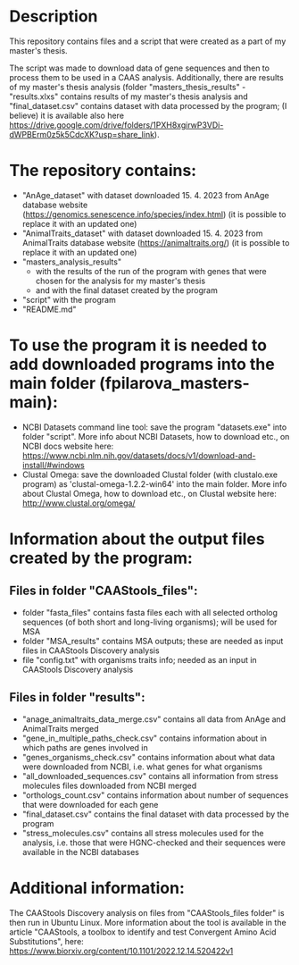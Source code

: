 # Description
This repository contains files and a script that were created as a part of my master's thesis. 

The script was made to download data of gene sequences and then to process them to be used in a CAAS analysis. Additionally, there are results of my master's thesis analysis (folder "masters_thesis_results" - "results.xlxs" contains results of my master's thesis analysis and "final_dataset.csv" contains dataset with data processed by the program; (I believe) it is available also here https://drive.google.com/drive/folders/1PXH8xgirwP3VDi-dWPBErm0z5k5CdcXK?usp=share_link). 


# The repository contains: 
- "AnAge_dataset" with dataset downloaded 15. 4. 2023 from AnAge database website (https://genomics.senescence.info/species/index.html) (it is possible to replace it with an updated one)
- "AnimalTraits_dataset" with dataset downloaded 15. 4. 2023 from AnimalTraits database website (https://animaltraits.org/) (it is possible to replace it with an updated one)
- "masters_analysis_results" 
  - with the results of the run of the program with genes that were chosen for the analysis for my master's thesis 
  - and with the final dataset created by the program
- "script" with the program
- "README.md"


# To use the program it is needed to add downloaded programs into the main folder (fpilarova_masters-main):
- NCBI Datasets command line tool: save the program "datasets.exe" into folder "script". More info about NCBI Datasets, how to download etc., on NCBI docs website here: https://www.ncbi.nlm.nih.gov/datasets/docs/v1/download-and-install/#windows
- Clustal Omega: save the downloaded Clustal folder (with clustalo.exe program) as 'clustal-omega-1.2.2-win64' into the main folder. More info about Clustal Omega, how to download etc., on Clustal website here: http://www.clustal.org/omega/



# Information about the output files created by the program:

## Files in folder "CAAStools_files":
- folder "fasta_files" contains fasta files each with all selected ortholog sequences (of both short and long-living organisms); will be used for MSA 
- folder "MSA_results" contains MSA outputs; these are needed as input files in CAAStools Discovery analysis
- file "config.txt" with organisms traits info; needed as an input in CAAStools Discovery analysis

## Files in folder "results": 
- "anage_animaltraits_data_merge.csv" contains all data from AnAge and AnimalTraits merged
- "gene_in_multiple_paths_check.csv" contains information about in which paths are genes involved in
- "genes_organisms_check.csv" contains information about what data were downloaded from NCBI, i.e. what genes for what organisms
- "all_downloaded_sequences.csv" contains all information from stress molecules files downloaded from NCBI merged 
- "orthologs_count.csv" contains information about number of sequences that were downloaded for each gene
- "final_dataset.csv" contains the final dataset with data processed by the program
- "stress_molecules.csv" contains all stress molecules used for the analysis, i.e. those that were HGNC-checked and their sequences were available in the NCBI databases

# Additional information: 
The CAAStools Discovery analysis on files from "CAAStools_files folder" is then run in Ubuntu Linux.
More information about the tool is available in the article "CAAStools, a toolbox to identify and test Convergent Amino Acid Substitutions", here: https://www.biorxiv.org/content/10.1101/2022.12.14.520422v1 
